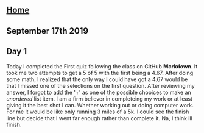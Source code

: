 ## [Home](README.md) ##
## September 17th 2019
## Day 1



Today I completed the First quiz following the class on GitHub **Markdown**. It took me two attempts to get a 5 of 5 with the first being a 4.67. After doing some math, I realized that the only way I could have got a 4.67 would be that I missed one of the selections on the first question. After reviewing my answer, I forgot to add the '+' as one of the possible chooices to make an *unordered* list item. I am a firm believer in completeing my work or at least giving it the best shot I can. Whether working out or doing computer work. For me it would be like only running 3 miles of a 5k. I could see the finish line but decide that I went far enough rather than complete it. Na, I think ill finish. 
